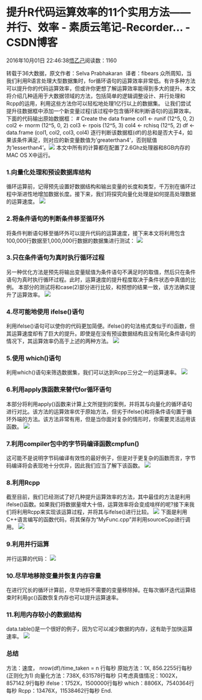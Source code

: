 
# 提升R代码运算效率的11个实用方法——并行、效率 - 素质云笔记-Recorder... - CSDN博客

2016年10月01日 22:46:38[悟乙己](https://me.csdn.net/sinat_26917383)阅读数：1160


转载于36大数据，原文作者：Selva Prabhakaran  译者：fibears
众所周知，当我们利用R语言处理大型数据集时，for循环语句的运算效率非常低。有许多种方法可以提升你的代码运算效率，但或许你更想了解运算效率能得到多大的提升。本文将介绍几种适用于大数据领域的方法，包括简单的逻辑调整设计、并行处理和Rcpp的运用，利用这些方法你可以轻松地处理1亿行以上的数据集。
让我们尝试提升往数据框中添加一个新变量过程(该过程中包含循环和判断语句)的运算效率。下面的代码输出原始数据框：
\# Create the data frame
col1 <- runif (12^5, 0, 2)
col2 <- rnorm (12^5, 0, 2)
col3 <- rpois (12^5, 3)
col4 <- rchisq (12^5, 2)
df <- data.frame (col1, col2, col3, col4)
逐行判断该数据框(df)的总和是否大于4，如果该条件满足，则对应的新变量数值为’greaterthan4’，否则赋值为’lesserthan4’。![](http://mmbiz.qpic.cn/mmbiz_png/jAqr3XzCYibz3KuXfgYVibgpm8JZljkEmfFicJGp6xiaYTAbU4aaXB7MEQdUcSzAFKdkrBVic6Yj1iaHkBkW2W0UiaFFQ/640?wx_fmt=png&tp=webp&wxfrom=5&wx_lazy=1)
本文中所有的计算都在配置了2.6Ghz处理器和8GB内存的MAC OS X中运行。
### 1.向量化处理和预设数据库结构
循环运算前，记得预先设置好数据结构和输出变量的长度和类型，千万别在循环过程中渐进性地增加数据长度。接下来，我们将探究向量化处理是如何提高处理数据的运算速度。
![](http://mmbiz.qpic.cn/mmbiz_png/jAqr3XzCYibz3KuXfgYVibgpm8JZljkEmfLlVj7frxe4m9YzxYRsDSVwMWzYRhVEOf5zYx7SaHVvpsfU9ZoiaKZxA/640?wx_fmt=png&tp=webp&wxfrom=5&wx_lazy=1)
### 2.将条件语句的判断条件移至循环外
将条件判断语句移至循环外可以提升代码的运算速度，接下来本文将利用包含100,000行数据至1,000,000行数据的数据集进行测试：
![](http://mmbiz.qpic.cn/mmbiz_png/jAqr3XzCYibz3KuXfgYVibgpm8JZljkEmfbe7ZK9icic02JvibAzTl7Vx7HGvic2bib9uwEsExK9L3bvoS9uKo9OQ6Xow/640?wx_fmt=png&tp=webp&wxfrom=5&wx_lazy=1)
### 3.只在条件语句为真时执行循环过程
另一种优化方法是预先将输出变量赋值为条件语句不满足时的取值，然后只在条件语句为真时执行循环过程。此时，运算速度的提升程度取决于条件状态中真值的比例。
本部分的测试将和case(2)部分进行比较，和预想的结果一致，该方法确实提升了运算效率。
![](http://mmbiz.qpic.cn/mmbiz_png/jAqr3XzCYibz3KuXfgYVibgpm8JZljkEmfJYcibfSicNwtX2T5J9FgEfqKk9NrjatWW6BzW21TNB0VHmODQiaiawB8Bw/640?wx_fmt=png&tp=webp&wxfrom=5&wx_lazy=1)
### 4.尽可能地使用 ifelse()语句
利用ifelse()语句可以使你的代码更加简便。ifelse()的句法格式类似于if()函数，但其运算速度却有了巨大的提升。即使是在没有预设数据结构且没有简化条件语句的情况下，其运算效率仍高于上述的两种方法。
![](http://mmbiz.qpic.cn/mmbiz_png/jAqr3XzCYibz3KuXfgYVibgpm8JZljkEmfpj3ia5cJRDIYUUSOkibt3w6kKKJl9GqWbAq7bEhibic22ekXcnngrSurMg/640?wx_fmt=png&tp=webp&wxfrom=5&wx_lazy=1)
### 5.使用 which()语句
利用which()语句来筛选数据集，我们可以达到Rcpp三分之一的运算速率。
![](http://mmbiz.qpic.cn/mmbiz_png/jAqr3XzCYibz3KuXfgYVibgpm8JZljkEmfhuPBiaicF7nxQ22wFib8WZxWuuJU91dCCbq0HS8He09Al2T7xPrW1E62g/640?wx_fmt=png&tp=webp&wxfrom=5&wx_lazy=1)
### 6.利用apply族函数来替代for循环语句
本部分将利用apply()函数来计算上文所提到的案例，并将其与向量化的循环语句进行对比。该方法的运算效率优于原始方法，但劣于ifelse()和将条件语句置于循环外端的方法。该方法非常有用，但是当你面对复杂的情形时，你需要灵活运用该函数。
![](http://mmbiz.qpic.cn/mmbiz_png/jAqr3XzCYibz3KuXfgYVibgpm8JZljkEmfsTwd0IZLPStJ46xyuzicxM05eiaOTLRpfx9JhicGobeD2XwnyPKLBGhNg/640?wx_fmt=png&tp=webp&wxfrom=5&wx_lazy=1)
### 7.利用compiler包中的字节码编译函数cmpfun()
这可能不是说明字节码编译有效性的最好例子，但是对于更复杂的函数而言，字节码编译将会表现地十分优异，因此我们应当了解下该函数。
![](http://mmbiz.qpic.cn/mmbiz_png/jAqr3XzCYibz3KuXfgYVibgpm8JZljkEmfP5obffUMZibKWRiaUHruiakHib4QlwbR7GJYs5MoLzSicWEBmDL6aBsTGUQ/640?wx_fmt=png&tp=webp&wxfrom=5&wx_lazy=1)
### 8.利用Rcpp
截至目前，我们已经测试了好几种提升运算效率的方法，其中最佳的方法是利用ifelse()函数。如果我们将数据量增大十倍，运算效率将会变成啥样的呢?接下来我们将利用Rcpp来实现该运算过程，并将其与ifelse()进行比较。
![](http://mmbiz.qpic.cn/mmbiz_png/jAqr3XzCYibz3KuXfgYVibgpm8JZljkEmfmUTKJlY5LcibS7DhaTKU5uo4SiaT7fiaqcSsz4ttWFStTMRcJKs0yfia2w/640?wx_fmt=png&tp=webp&wxfrom=5&wx_lazy=1)
下面是利用C++语言编写的函数代码，将其保存为“MyFunc.cpp”并利用sourceCpp进行调用。
![](http://mmbiz.qpic.cn/mmbiz_png/jAqr3XzCYibz3KuXfgYVibgpm8JZljkEmfSSzOflQE2AP0g0x1APVRIuPpPlj12gcUJyHTqIYxicZzztUCibX5dYyw/640?wx_fmt=png&tp=webp&wxfrom=5&wx_lazy=1)
### 9.利用并行运算
并行运算的代码：
![](http://mmbiz.qpic.cn/mmbiz_png/jAqr3XzCYibz3KuXfgYVibgpm8JZljkEmfxSKkguQXtYn47EUrGBHt3pQwaRrcCxcwUXRIOhoRxxHTQNehAoOYKw/640?wx_fmt=png&tp=webp&wxfrom=5&wx_lazy=1)
### 10.尽早地移除变量并恢复内存容量
在进行冗长的循环计算前，尽早地将不需要的变量移除掉。在每次循环迭代运算结束时利用gc()函数恢复内存也可以提升运算速率。
### 11.利用内存较小的数据结构
data.table()是一个很好的例子，因为它可以减少数据的内存，这有助于加快运算速率。
![](http://mmbiz.qpic.cn/mmbiz_png/jAqr3XzCYibz3KuXfgYVibgpm8JZljkEmfDvgxIw1NcCh6iaYBHMzYmXG7pwN4WXGGia1fGOBAztT1Kg6pE2zb5VAQ/640?wx_fmt=png&tp=webp&wxfrom=5&wx_lazy=1)
### 总结
方法：速度， nrow(df)/time_taken = n 行每秒
原始方法：1X, 856.2255行每秒(正则化为1)
向量化方法：738X, 631578行每秒
只考虑真值情况：1002X，857142.9行每秒
ifelse：1752X，1500000行每秒
which：8806X，7540364行每秒
Rcpp：13476X，11538462行每秒
End.


